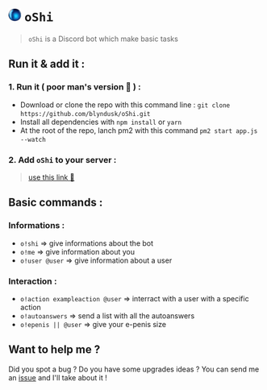 # <img src="oShi.png" alt="drawing" width="25"/> `oShi`

> `oShi` is a Discord bot which make basic tasks

## Run it & add it :

### 1. Run it ( poor man's version 💸 ) :

* Download or clone the repo with this command line : `git clone https://github.com/blyndusk/oShi.git`
* Install all dependencies with `npm install` or `yarn `
* At the root of the repo, lanch pm2 with this command `pm2 start app.js --watch`

### 2. Add `oShi` to your server :
> [use this link 🔵](https://discordapp.com/oauth2/authorize?&client_id=483717645233815563&scope=bot&permissions=1745349696)

## Basic commands :

### Informations :
* `o!shi` => give informations about the bot
* `o!me` => give information about you
* `o!user @user` => give information about a user

### Interaction :
* `o!action exampleaction @user` => interract with a user with a specific action
* `o!autoanswers` => send a list with all the autoanswers
* `o!epenis || @user` => give your e-penis size 

## Want to help me ? 

Did you spot a bug ? Do you have some upgrades ideas ? You can send me an [issue](https://github.com/blyndusk/oShi/issues) and I'll take about it ! 